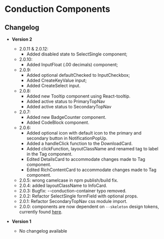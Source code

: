 # Conduction Components

## Changelog

- **Version 2**

  - 2.0.11 & 2.0.12:
    - Added disabled state to SelectSingle component;
  - 2.0.10:
    - Added InputFloat (.00 decimals) component;
  - 2.0.9:
    - Added optional defaultChecked to InputCheckbox;
    - Added CreateKeyValue input;
    - Added CreateSelect input.
  - 2.0.8:
    - Added new Tooltip component using React-tooltip.
    - Added active status to PrimaryTopNav
    - Added active status to SecondaryTopNav
  - 2.0.7:
    - Added new BadgeCounter component.
    - Added CodeBlock component.
  - 2.0.6: 
    - Added optional icon with default icon to the primary and secondary button in NotificationPopUp.
    - Added a handleClick function to the DownloadCard.
    - Added clickFunction, layoutClassName and renamed tag to label in the Tag component.
    - Edited DetailsCard to accommodate changes made to Tag component.
    - Edited RichContentCard to accommodate changes made to Tag component.
  - 2.0.5: wrong camelcase in npm publish/build fix.
  - 2.0.4: added layoutClassName to InfoCard.
  - 2.0.3: Bugfix: --conduction-container typo removed.
  - 2.0.2: Refactor SelectSingle formField with optional props.
  - 2.0.1: Refactor SecondaryTopNav css module import.
  - 2.0.0: components are now dependent on `--skeleton` design tokens, currently found [here](https://github.com/OpenCatalogi/web-app/blob/development/pwa/src/styling/design-tokens/skeleton-design-tokens.css).

- **Version 1**

  - No changelog available
